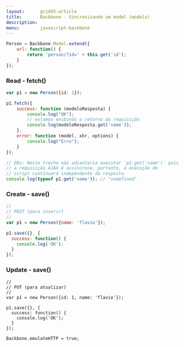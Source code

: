 ```yaml
---
layout:      grid93-article
title:       Backbone - Sincronizando um model (modelo)
description: 
menu:        javascript-backbone
---
```




```javascript
Person = Backbone.Model.extend({
    url: function() {
        return 'person/?id=' + this.get('id');
    }
});
```


### Read - fetch()


```javascript
var p1 = new Person({id: 1});

p1.fetch({
    success: function (modeloResposta) {
        console.log("OK");
        // estamos exibindo o retorno da requisição
        console.log(modeloResposta.get('name'));
    },
    error: function (model, xhr, options) {
        console.log("Erro");
    }
});

// Obs: Neste trecho não adiantaria executar `p1.get('name')` pois
// a requisição AJAX é assíncrona, portanto, a execução do
// script continuará independente da resposta.
console.log(typeof p1.get('name')); // "undefined"

```



### Create - save()


```javascript
//
// POST (para inserir)
//
var p1 = new Person({name: 'flavio'});

p1.save({}, {
  success: function() {
    console.log('OK');
  }
});
```


### Update - save()

```javascrip
//
// PUT (para atualizar)
//
var p1 = new Person({id: 1, name: 'flavio'});

p1.save({}, {
  success: function() {
    console.log('OK');
  }
});
```

    Backbone.emulateHTTP = true;


